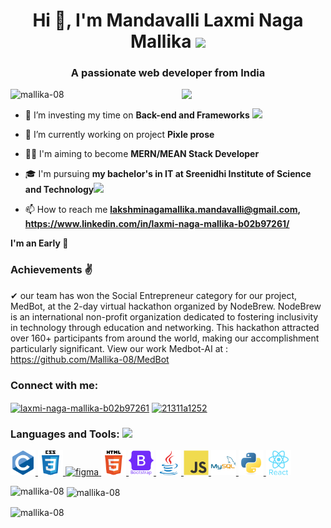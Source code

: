 
<h1 align="center">Hi 👋, I'm Mandavalli Laxmi Naga Mallika  <img src="https://media.giphy.com/media/mGcNjsfWAjY5AEZNw6/giphy.gif" width="50"></h1>
<h3 align="center">A passionate web developer from India</h3>

<img align='right' src="https://media.giphy.com/media/ieyl9zmCjO4b4t6qoY/giphy.gif" width="230">

<p align="left"> <img src="https://komarev.com/ghpvc/?username=mallika-08&label=Profile%20views&color=0e75b6&style=flat" alt="mallika-08" /> </p>



- 🔭 I’m investing my time on **Back-end and Frameworks** <img src="https://media.giphy.com/media/VgCDAzcKvsR6OM0uWg/giphy.gif" width="50">

- 🌱 I’m currently working on project **Pixle prose**

- 👨‍💻 I'm aiming to become **MERN/MEAN Stack Developer**

- 🎓 I'm pursuing **my bachelor's in IT at Sreenidhi Institute of Science and Technology**<img src="https://media.giphy.com/media/fYSnHlufseco8Fh93Z/giphy.gif" width="30">

- 📫 How to reach me **lakshminagamallika.mandavalli@gmail.com, https://www.linkedin.com/in/laxmi-naga-mallika-b02b97261/**

**I'm an Early 🐤** 

### Achievements ✌️
✔ our team has won the Social Entrepreneur category for our project, MedBot, at the 2-day virtual hackathon organized by NodeBrew. NodeBrew is an international non-profit organization dedicated to fostering inclusivity in technology through education and networking. This hackathon attracted over 160+ participants from around the world, making our accomplishment particularly significant.
View our work Medbot-AI at : https://github.com/Mallika-08/MedBot


<h3 align="left">Connect with me:</h3>
<p align="left">
<a href="https://linkedin.com/in/laxmi-naga-mallika-b02b97261" target="blank"><img align="center" src="https://raw.githubusercontent.com/rahuldkjain/github-profile-readme-generator/master/src/images/icons/Social/linked-in-alt.svg" alt="laxmi-naga-mallika-b02b97261" height="30" width="40" /></a>
<a href="https://www.hackerrank.com/21311a1252" target="blank"><img align="center" src="https://raw.githubusercontent.com/rahuldkjain/github-profile-readme-generator/master/src/images/icons/Social/hackerrank.svg" alt="21311a1252" height="30" width="40" /></a>
</p>


<h3 align="left">Languages and Tools:  <img src="https://media.giphy.com/media/WUlplcMpOCEmTGBtBW/giphy.gif" width="60"></h3>
<p align="left"> 
  <a href="https://www.cprogramming.com/" target="_blank" rel="noreferrer"> <img src="https://raw.githubusercontent.com/devicons/devicon/master/icons/c/c-original.svg" alt="c" width="40" height="40"/> </a> 
  <a href="https://www.w3schools.com/css/" target="_blank" rel="noreferrer"> <img src="https://raw.githubusercontent.com/devicons/devicon/master/icons/css3/css3-original-wordmark.svg" alt="css3" width="40" height="40"/> </a> 
  <a href="https://www.figma.com/" target="_blank" rel="noreferrer"> <img src="https://www.vectorlogo.zone/logos/figma/figma-icon.svg" alt="figma" width="40" height="40"/> </a> 
  <a href="https://www.w3.org/html/" target="_blank" rel="noreferrer"> <img src="https://raw.githubusercontent.com/devicons/devicon/master/icons/html5/html5-original-wordmark.svg" alt="html5" width="40" height="40"/> </a> 
  <a href="https://getbootstrap.com" target="_blank" rel="noreferrer"> <img src="https://raw.githubusercontent.com/devicons/devicon/master/icons/bootstrap/bootstrap-plain-wordmark.svg" alt="bootstrap" width="40" height="40"/> </a> 
  <a href="https://www.java.com" target="_blank" rel="noreferrer"> <img src="https://raw.githubusercontent.com/devicons/devicon/master/icons/java/java-original.svg" alt="java" width="40" height="40"/> </a> 
  <a href="https://developer.mozilla.org/en-US/docs/Web/JavaScript" target="_blank" rel="noreferrer"> <img src="https://raw.githubusercontent.com/devicons/devicon/master/icons/javascript/javascript-original.svg" alt="javascript" width="40" height="40"/> </a> 
  <a href="https://www.mysql.com/" target="_blank" rel="noreferrer"> <img src="https://raw.githubusercontent.com/devicons/devicon/master/icons/mysql/mysql-original-wordmark.svg" alt="mysql" width="40" height="40"/> </a> 
  <a href="https://www.python.org" target="_blank" rel="noreferrer"> <img src="https://raw.githubusercontent.com/devicons/devicon/master/icons/python/python-original.svg" alt="python" width="40" height="40"/> </a> 
  <a href="https://reactjs.org/" target="_blank" rel="noreferrer"> <img src="https://raw.githubusercontent.com/devicons/devicon/master/icons/react/react-original-wordmark.svg" alt="react" width="40" height="40"/> </a> </p>

<p><img align="left" src="https://github-readme-stats.vercel.app/api/top-langs?username=mallika-08&show_icons=true&locale=en&layout=compact" alt="mallika-08" /></p>


<p>&nbsp;<img align="center" src="https://github-readme-stats.vercel.app/api?username=mallika-08&show_icons=true&locale=en" alt="mallika-08" /></p>

<p><img align="center" src="https://github-readme-streak-stats.herokuapp.com/?user=mallika-08&" alt="mallika-08" /></p>

<br clear="both">


###
